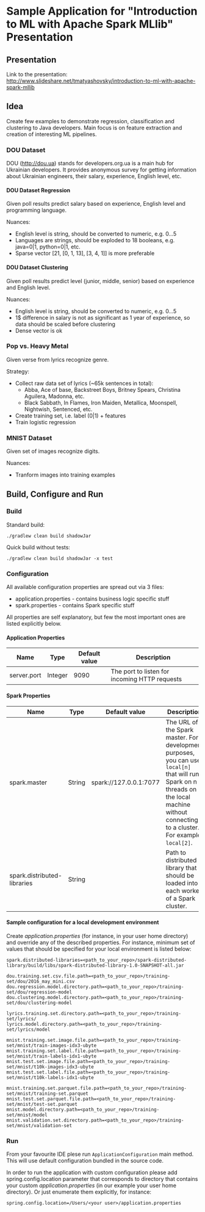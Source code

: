 # Sample Application for "Introduction to ML with Apache Spark MLlib" Presentation

## Presentation
Link to the presentation: http://www.slideshare.net/tmatyashovsky/introduction-to-ml-with-apache-spark-mllib

## Idea
Create few examples to demonstrate regression, classification and clustering to Java developers.
Main focus is on feature extraction and creation of interesting ML pipelines. 

### DOU Dataset
DOU (http://dou.ua) stands for developers.org.ua is a main hub for Ukrainian developers.
It provides anonymous survey for getting information about Ukrainian engineers, their salary, experience, English level, etc. 

#### DOU Dataset Regression
Given poll results predict salary based on experience, English level and programming language.

Nuances:
* English level is string, should be converted to numeric, e.g. 0…5
* Languages are strings, should be exploded to 18 booleans, e.g. java=0|1, python=0|1, etc.
* Sparse vector [21, [0, 1, 13], [3, 4, 1]] is more preferable

#### DOU Dataset Clustering
Given poll results predict level (junior, middle, senior) based on experience and English level.

Nuances:
* English level is string, should be converted to numeric, e.g. 0…5
* 1$ difference in salary is not as significant as 1 year of experience, so data should be scaled before clustering
* Dense vector is ok  

### Pop vs. Heavy Metal
Given verse from lyrics recognize genre.

Strategy:
* Collect raw data set of lyrics (~65k sentences in total):
  * Abba, Ace of base, Backstreet Boys, Britney Spears, Christina Aguilera, Madonna, etc.
  * Black Sabbath, In Flames, Iron Maiden, Metallica, Moonspell, Nightwish, Sentenced, etc.
* Create training set, i.e. label (0|1) + features
* Train logistic regression

### MNIST Dataset
Given set of images recognize digits.

Nuances:
* Tranform images into training examples

## Build, Configure and Run

### Build
Standard build:
```
./gradlew clean build shadowJar
```
Quick build without tests:
```
./gradlew clean build shadowJar -x test
```
### Configuration
All available configuration properties are spread out via 3 files:
* application.properties - contains business logic specific stuff
* spark.properties - contains Spark specific stuff

All properties are self explanatory, but few the most important ones are listed explicitly below. 

#### Application Properties
| Name | Type | Default value | Description |
| ---- | ---- | ------------- | ----------- |
| server.port | Integer | 9090 | The port to listen for incoming HTTP requests |

#### Spark Properties
| Name | Type | Default value | Description |
| ---- | ---- | ------------- | ----------- |
| spark.master | String | spark://127.0.0.1:7077 | The URL of the Spark master. For development purposes, you can use `local[n]` that will run Spark on n threads on the local machine without connecting to a cluster. For example, `local[2]`. |
|spark.distributed-libraries | String | | Path to distributed library that should be loaded into each worker of a Spark cluster. |

#### Sample configuration for a local development environment
Create *application.properties* (for instance, in your user home directory) and override any of the described properties. 
For instance, minimum set of values that should be specified for your local environment is listed below:
```
spark.distributed-libraries=<path_to_your_repo>/spark-distributed-library/build/libs/spark-distributed-library-1.0-SNAPSHOT-all.jar

dou.training.set.csv.file.path=<path_to_your_repo>/training-set/dou/2016_may_mini.csv
dou.regression.model.directory.path=<path_to_your_repo>/training-set/dou/regression-model
dou.clustering.model.directory.path=<path_to_your_repo>/training-set/dou/clustering-model

lyrics.training.set.directory.path=<path_to_your_repo>/training-set/lyrics/
lyrics.model.directory.path=<path_to_your_repo>/training-set/lyrics/model

mnist.training.set.image.file.path=<path_to_your_repo>/training-set/mnist/train-images-idx3-ubyte
mnist.training.set.label.file.path=<path_to_your_repo>/training-set/mnist/train-labels-idx1-ubyte
mnist.test.set.image.file.path=<path_to_your_repo>/training-set/mnist/t10k-images-idx3-ubyte
mnist.test.set.label.file.path=<path_to_your_repo>/training-set/mnist/t10k-labels-idx1-ubyte

mnist.training.set.parquet.file.path=<path_to_your_repo>/training-set/mnist/training-set.parquet
mnist.test.set.parquet.file.path=<path_to_your_repo>/training-set/mnist/test-set.parquet
mnist.model.directory.path=<path_to_your_repo>/training-set/mnist/model
mnist.validation.set.directory.path=<path_to_your_repo>/training-set/mnist/validation-set

```
### Run

From your favourite IDE plese run `ApplicationConfiguration` main method. 
This will use default configuration bundled in the source code. 

In order to run the application with custom configuration please add spring.config.location parameter that corresponds to directory that contains your custom *application.properties* (in our example your user home directory). Or just enumerate them explicitly, for instance:
```
spring.config.location=/Users/<your user>/application.properties
```
